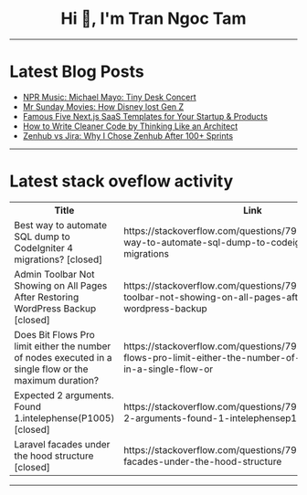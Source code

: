 <h1 align="center">Hi 👋, I'm Tran Ngoc Tam</h1>

---

# Latest Blog Posts 
<!-- BLOG-POST-LIST:START -->
- [NPR Music: Michael Mayo: Tiny Desk Concert](https://dev.to/music_youtube/npr-music-michael-mayo-tiny-desk-concert-1a5j)
- [Mr Sunday Movies: How Disney lost Gen Z](https://dev.to/popcorn_movies/mr-sunday-movies-how-disney-lost-gen-z-ien)
- [Famous Five Next.js SaaS Templates for Your Startup &amp; Products](https://dev.to/isanjayjoshi/top-nextjs-saas-templates-for-your-next-startup-products-m0n)
- [How to Write Cleaner Code by Thinking Like an Architect](https://dev.to/leena_malhotra/how-to-write-cleaner-code-by-thinking-like-an-architect-1nci)
- [Zenhub vs Jira: Why I Chose Zenhub After 100+ Sprints](https://dev.to/gsauzande/zenhub-vs-jira-why-i-chose-zenhub-after-100-sprints-3joa)
<!-- BLOG-POST-LIST:END -->

---

# Latest stack oveflow activity
<table>
  <tr><th>Title</th><th>Link</th></tr>
  <!-- STACKOVERFLOW:START --><tr><td>Best way to automate SQL dump to CodeIgniter 4 migrations? [closed]</td><td>https://stackoverflow.com/questions/79758385/best-way-to-automate-sql-dump-to-codeigniter-4-migrations</td></tr><tr><td>Admin Toolbar Not Showing on All Pages After Restoring WordPress Backup [closed]</td><td>https://stackoverflow.com/questions/79758372/admin-toolbar-not-showing-on-all-pages-after-restoring-wordpress-backup</td></tr><tr><td>Does Bit Flows Pro limit either the number of nodes executed in a single flow or the maximum duration?</td><td>https://stackoverflow.com/questions/79758349/does-bit-flows-pro-limit-either-the-number-of-nodes-executed-in-a-single-flow-or</td></tr><tr><td>Expected 2 arguments. Found 1.intelephense&lpar;P1005&rpar; [closed]</td><td>https://stackoverflow.com/questions/79758264/expected-2-arguments-found-1-intelephensep1005</td></tr><tr><td>Laravel facades under the hood structure [closed]</td><td>https://stackoverflow.com/questions/79758203/laravel-facades-under-the-hood-structure</td></tr><!-- STACKOVERFLOW:END -->
</table>

---


